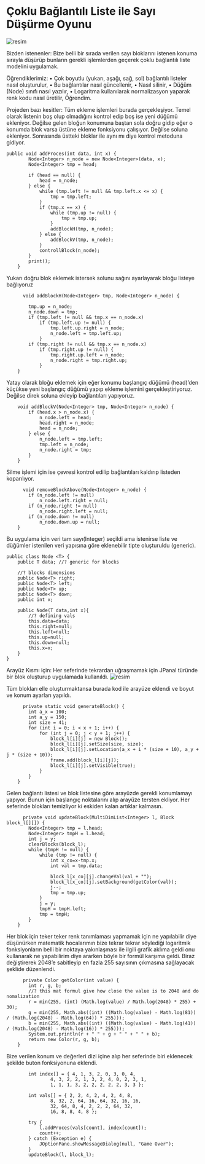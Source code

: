 # Çoklu Bağlantılı Liste ile Sayı Düşürme Oyunu 
![resim](https://user-images.githubusercontent.com/75750279/227788717-1ef2ff2c-38aa-4952-a40b-9f7ad70416f3.png)


Bizden istenenler: 
	Bize belli bir sırada verilen sayı bloklarını istenen konuma sırayla düşürüp bunların gerekli işlemlerden geçerek çoklu bağlantılı liste modelini uygulamak.

Öğrendiklerimiz:
    • Çok boyutlu (yukarı, aşağı, sağ, sol) bağlantılı listeler nasıl oluşturulur,
    • Bu bağlantılar nasıl güncellenir,
    • Nasıl silinir,
    • Düğüm (Node) sınıfı nasıl yazılır,
    • Logaritma kullanılarak normalizasyon yaparak renk kodu nasıl üretilir,
Öğrendim.

Projeden bazı kesitler:
Tüm ekleme işlemleri burada gerçekleşiyor. Temel olarak listenin boş olup olmadığını kontrol edip boş ise yeni düğümü ekleniyor. Değilse gelen bloğun konumuna baştan sola doğru gidip eğer o konumda blok varsa üstüne ekleme fonksiyonu çalışıyor. Değilse soluna ekleniyor.
	Sonrasında üstteki bloklar ile aynı mı diye kontrol metoduna gidiyor.
```    
public void addProces(int data, int x) {
        Node<Integer> n_node = new Node<Integer>(data, x);
        Node<Integer> tmp = head;

        if (head == null) {
            head = n_node;
        } else {
            while (tmp.left != null && tmp.left.x <= x) {
                tmp = tmp.left;
            }
            if (tmp.x == x) {
                while (tmp.up != null) {
                    tmp = tmp.up;
                }
                addBlockH(tmp, n_node);
            } else {
                addBlockV(tmp, n_node);
            }
            controllBlock(n_node);
        }
        print();
    }
```



Yukarı doğru blok eklemek istersek solunu sağını ayarlayarak bloğu listeye bağlıyoruz
```    
      void addBlockH(Node<Integer> tmp, Node<Integer> n_node) {

        tmp.up = n_node;
        n_node.down = tmp;
        if (tmp.left != null && tmp.x == n_node.x)
            if (tmp.left.up != null) {
                tmp.left.up.right = n_node;
                n_node.left = tmp.left.up;
            }
        if (tmp.right != null && tmp.x == n_node.x)
            if (tmp.right.up != null) {
                tmp.right.up.left = n_node;
                n_node.right = tmp.right.up;
            }
    }
```

Yatay olarak bloğu eklemek için eğer konumu başlangıç düğümü (head)’den küçükse yeni başlangıç düğümü yapıp ekleme işlemini gerçekleştiriyoruz. Değilse direk soluna ekleyip bağlantıları yapıyoruz.
```    
    void addBlockV(Node<Integer> tmp, Node<Integer> n_node) {
        if (head.x > n_node.x) {
            n_node.left = head;
            head.right = n_node;
            head = n_node;
        } else {
            n_node.left = tmp.left;
            tmp.left = n_node;
            n_node.right = tmp;
        }
    }
```

Silme işlemi için ise çevresi kontrol edilip bağlantıları kaldırıp listeden koparılıyor.
```    
      void removeBlockAbove(Node<Integer> n_node) {
        if (n_node.left != null)
            n_node.left.right = null;
        if (n_node.right != null)
            n_node.right.left = null;
        if (n_node.down != null)
            n_node.down.up = null;
    }
```


Bu uygulama için veri tam sayı(Integer) seçildi ama istenirse liste ve düğümler istenilen veri yapısına göre eklenebilir tipte oluşturuldu (generic).
```
public class Node <T> {
    public T data; //? generic for blocks

    //? blocks dimensions
    public Node<T> right;
    public Node<T> left;
    public Node<T> up;
    public Node<T> down;
    public int x;

    public Node(T data,int x){
        //? defining vals
        this.data=data;
        this.right=null;
        this.left=null;
        this.up=null;
        this.down=null;
        this.x=x;
    }
}
```



Arayüz Kısmı için:
Her seferinde tekrardan uğraşmamak için JPanal türünde bir blok oluşturup uygulamada kullanıldı.
![resim](https://user-images.githubusercontent.com/75750279/227788524-dfe1d8d2-9bcc-4c4b-8ee8-dea8eb79eb8c.png)




Tüm blokları elle oluşturmaktansa burada kod ile arayüze eklendi ve boyut ve konum ayarları yapıldı.
```    
      private static void generateBlock() {
        int a_x = 100;
        int a_y = 150;
        int size = 41;
        for (int i = 0; i < x + 1; i++) {
            for (int j = 0; j < y + 1; j++) {
                block_l[i][j] = new Block();
                block_l[i][j].setSize(size, size);
                block_l[i][j].setLocation(a_x + i * (size + 10), a_y + j * (size + 10));
                frame.add(block_l[i][j]);
                block_l[i][j].setVisible(true);
            }
        }
    }
```


Gelen bağlantı listesi ve blok listesine göre arayüzde gerekli konumlamayı yapıyor. Bunun için başlangıç noktalarını alıp arayüze tersten ekliyor. Her seferinde blokları temizliyor ki eskiden kalan artıklar kalmasın.
```    
      private void updateBlock(MultiDimList<Integer> l, Block block_l[][]) {
        Node<Integer> tmp = l.head;
        Node<Integer> tmpH = l.head;
        int j = y;
        clearBlocks(block_l);
        while (tmpH != null) {
            while (tmp != null) {
                int x_co=x-tmp.x;
                int val = tmp.data;

                block_l[x_co][j].changeVal(val + "");
                block_l[x_co][j].setBackground(getColor(val));
                j--;
                tmp = tmp.up;
            }
            j = y;
            tmpH = tmpH.left;
            tmp = tmpH;
        }
    }
```

Her blok için teker teker renk tanımlaması yapmamak için ne yapılabilir diye düşünürken matematik hocalarımın bize  tekrar tekrar söylediği logaritmik fonksiyonların belli bir noktaya yakınlaşması ile ilgili grafik aklıma geldi onu kullanarak ne yapabilirim diye ararken böyle bir formül karşıma geldi. Biraz değiştirerek 2048’e sabitleyip en fazla 255 sayısının çıkmasına sağlayacak şeklide düzenlendi.
```    
      private Color getColor(int value) {
        int r, g, b;
        //? this mat formul give how close the value is to 2048 and do nomalization
        r = min(255, (int) (Math.log(value) / Math.log(2048) * 255) + 30);
        g = min(255, Math.abs((int) ((Math.log(value) - Math.log(81)) / (Math.log(2048) - Math.log(64)) * 255)));
        b = min(255, Math.abs((int) ((Math.log(value) - Math.log(41)) / (Math.log(2048) - Math.log(16)) * 255)));
        System.out.println(r + " " + g + " " + " " + b);
        return new Color(r, g, b);
    }
```

Bize verilen konum ve değerleri dizi içine alıp her seferinde biri eklenecek şekilde buton fonksiyonuna eklendi.
```        
        int index[] = { 4, 1, 3, 2, 0, 3, 0, 4,
                4, 3, 2, 2, 1, 3, 2, 4, 0, 2, 3, 1,
                1, 1, 1, 3, 2, 2, 2, 2, 2, 3, 3 };

        int vals[] = { 2, 2, 4, 2, 4, 2, 4, 8,
                8, 32, 2, 64, 16, 64, 32, 16, 16,
                32, 64, 8, 4, 2, 2, 2, 64, 32,
                16, 8, 8, 4, 8 };

        try {
            l.addProces(vals[count], index[count]);
            count++;
        } catch (Exception e) {
            JOptionPane.showMessageDialog(null, "Game Over");
        }
        updateBlock(l, block_l);
```
